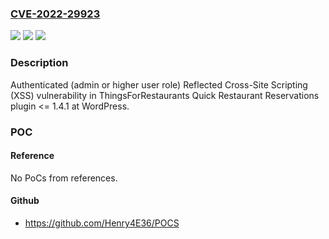 ### [CVE-2022-29923](https://cve.mitre.org/cgi-bin/cvename.cgi?name=CVE-2022-29923)
![](https://img.shields.io/static/v1?label=Product&message=Quick%20Restaurant%20Reservations%20(WordPress%20plugin)&color=blue)
![](https://img.shields.io/static/v1?label=Version&message=%3C%3D%201.4.1%3C%3D%201.4.1%20&color=brighgreen)
![](https://img.shields.io/static/v1?label=Vulnerability&message=CWE-79%20Cross-site%20Scripting%20(XSS)&color=brighgreen)

### Description

Authenticated (admin or higher user role) Reflected Cross-Site Scripting (XSS) vulnerability in ThingsForRestaurants Quick Restaurant Reservations plugin <= 1.4.1 at WordPress.

### POC

#### Reference
No PoCs from references.

#### Github
- https://github.com/Henry4E36/POCS

